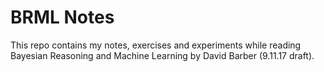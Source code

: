 # BRML Notes
This repo contains my notes, exercises and experiments while reading
Bayesian Reasoning and Machine Learning by David Barber (9.11.17 draft).
